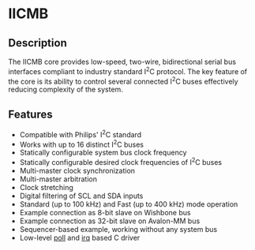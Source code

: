 # IICMB

## Description

The IICMB core provides low-speed, two-wire, bidirectional serial bus interfaces compliant to industry standard I<sup>2</sup>C protocol.
The key feature of the core is its ability to control several connected I<sup>2</sup>C buses effectively reducing complexity of the system.

## Features

- Compatible with Philips' I<sup>2</sup>C standard
- Works with up to 16 distinct I<sup>2</sup>C buses
- Statically configurable system bus clock frequency
- Statically configurable desired clock frequencies of I<sup>2</sup>C buses
- Multi-master clock synchronization
- Multi-master arbitration
- Clock stretching
- Digital filtering of SCL and SDA inputs
- Standard (up to 100 kHz) and Fast (up to 400 kHz) mode operation
- Example connection as 8-bit slave on Wishbone bus
- Example connection as 32-bit slave on Avalon-MM bus
- Sequencer-based example, working without any system bus
- Low-level [poll](/software/poll/iicmb.h) and [irq](/software/irq/README.md) based C driver
